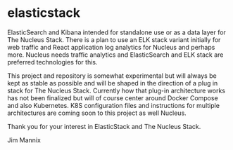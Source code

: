 # elasticstack

ElasticSearch and Kibana intended for standalone use or as a data layer for The Nucleus Stack. There is a plan to use an ELK stack variant initially for web traffic and React application log analytics for Nucleus and perhaps more. Nucleus needs traffic analytics and ElasticSearch and ELK stack are preferred technologies for this.

This project and repository is somewhat experimental but will always be kept as stable as possible and will be shaped in the direction of a plug in stack for The Nucleus Stack.
Currently how that plug-in architecture works has not been finalized but will of course center around Docker Compose and also Kubernetes. K8S configuration files and instructions for multiple architectures are coming soon to this project as well Nucleus.

Thank you for your interest in ElasticStack and The Nucleus Stack.

Jim Mannix


